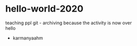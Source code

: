 # hello-world-2020
teaching ppl git - archiving because the activity is now over  
hello
- karmanyaahm
